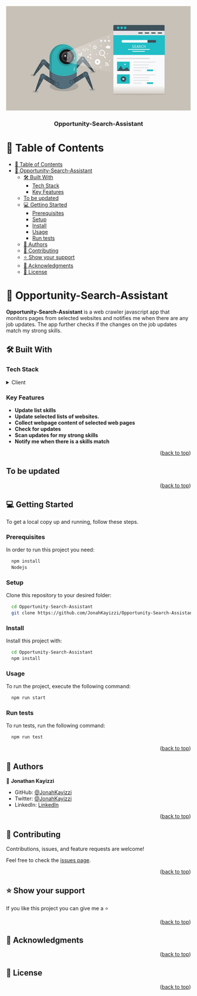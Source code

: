 <a name="readme-top"></a>


<div align="center">
  <img src="OSA.PNG" alt="logo" width="850"  height="auto" />
  <br/>

  <h3><b>Opportunity-Search-Assistant</b></h3>

</div>

<!-- TABLE OF CONTENTS -->

# 📗 Table of Contents

- [📗 Table of Contents](#-table-of-contents)
- [📖 Opportunity-Search-Assistant ](#-opportunity-search-assistant-)
  - [🛠 Built With ](#-built-with-)
    - [Tech Stack ](#tech-stack-)
    - [Key Features ](#key-features-)
  - [To be updated](#to-be-updated)
  - [💻 Getting Started ](#-getting-started-)
    - [Prerequisites](#prerequisites)
    - [Setup](#setup)
    - [Install](#install)
    - [Usage](#usage)
    - [Run tests](#run-tests)
  - [👥 Authors ](#-authors-)
  - [🤝 Contributing ](#-contributing-)
  - [⭐️ Show your support ](#️-show-your-support-)
  - [🙏 Acknowledgments ](#-acknowledgments-)
  - [📝 License ](#-license-)

<!-- PROJECT DESCRIPTION -->

# 📖 Opportunity-Search-Assistant <a name="about-project"></a>


**Opportunity-Search-Assistant** is a web crawler javascript app that monitors pages from selected websites and notifies me when there are any job updates. The app further checks if the changes on the job updates match my strong skills. 

## 🛠 Built With <a name="built-with"></a>

### Tech Stack <a name="tech-stack"></a>


<details>
  <summary>Client</summary>
  <ul>
    <li><a href="https://reactjs.org/">React.js</a></li>
    <li><a href="https://redux.js.org/">Redux</a></li>
  </ul>
</details>

<!-- Features -->

### Key Features <a name="key-features"></a>


- **Update list skills**
- **Update selected lists of websites.**
- **Collect webpage content of selected web pages**
- **Check for updates**
- **Scan updates for my strong skills**
- **Notify me when there is a skills match**

<p align="right">(<a href="#readme-top">back to top</a>)</p>

<!-- LIVE DEMO -->

## To be updated

<p align="right">(<a href="#readme-top">back to top</a>)</p>

<!-- GETTING STARTED -->

## 💻 Getting Started <a name="getting-started"></a>


To get a local copy up and running, follow these steps.

### Prerequisites

In order to run this project you need:


```sh
  npm install
  Nodejs
```


### Setup

Clone this repository to your desired folder:


```sh
  cd Opportunity-Search-Assistant
  git clone https://github.com/JonahKayizzi/Opportunity-Search-Assistant.git
```


### Install

Install this project with:


```sh
  cd Opportunity-Search-Assistant
  npm install
```


### Usage

To run the project, execute the following command:


```sh
  npm run start
```


### Run tests

To run tests, run the following command:


```sh
  npm run test
```


<p align="right">(<a href="#readme-top">back to top</a>)</p>


## 👥 Authors <a name="authors"></a>

👤 **Jonathan Kayizzi**

- GitHub: [@JonahKayizzi](https://github.com/JonahKayizzi)
- Twitter: [@JonahKayizzi](https://twitter.com/JonahKayizzi)
- LinkedIn: [LinkedIn](https://www.linkedin.com/in/jonathan-kayizzi/)

<p align="right">(<a href="#readme-top">back to top</a>)</p>


<!-- CONTRIBUTING -->

## 🤝 Contributing <a name="contributing"></a>

Contributions, issues, and feature requests are welcome!

Feel free to check the [issues page](https://github.com/JonahKayizzi/Opportunity-Search-Assistant/issues).

<p align="right">(<a href="#readme-top">back to top</a>)</p>

<!-- SUPPORT -->

## ⭐️ Show your support <a name="support"></a>


If you like this project you can give me a ⭐️

<p align="right">(<a href="#readme-top">back to top</a>)</p>

<!-- ACKNOWLEDGEMENTS -->

## 🙏 Acknowledgments <a name="acknowledgements"></a>


<p align="right">(<a href="#readme-top">back to top</a>)</p>


<!-- LICENSE -->

## 📝 License <a name="license"></a>


<p align="right">(<a href="#readme-top">back to top</a>)</p>

